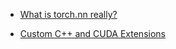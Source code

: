 * [What is torch.nn really?](https://docs.pytorch.org/tutorials/beginner/nn_tutorial.html)


* [Custom C++ and CUDA Extensions](https://docs.pytorch.org/tutorials/advanced/cpp_extension.html)
